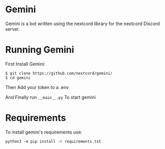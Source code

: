 # Gemini
Gemini is a bot written using the nextcord library for the nextcord Discord server.

# Running Gemini

First Install Gemini:

```
$ git clone https://github.com/nextcord/gemini/
$ cd gemini
```

Then Add your token to a .env

And Finally run ``__main__.py`` To start gemini

# Requirements 

To install gemini's requirements use: 

```
python3 -m pip install -r requirements.txt
```
